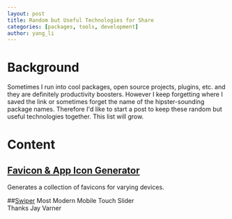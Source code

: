 ```yaml
---
layout: post
title: Random but Useful Technologies for Share
categories: [packages, tools, development]
author: yang_li
---
```


# Background
Sometimes I run into cool packages, open source projects, plugins, etc. and they are definitely productivity boosters. However I keep forgetting where I saved the link or sometimes forget the name of the hipster-sounding package names. Therefore I'd like to start a post to keep these random but useful technologies together. This list will grow.

# Content

## [Favicon & App Icon Generator](http://www.favicon-generator.org/)
Generates a collection of favicons for varying devices.

##[Swiper](http://idangero.us/swiper/demos)
Most Modern Mobile Touch Slider  
Thanks Jay Varner
